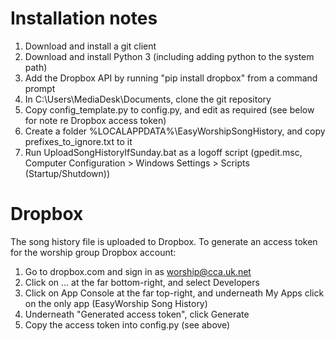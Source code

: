 # Installation notes

1. Download and install a git client
2. Download and install Python 3 (including adding python to the system path)
3. Add the Dropbox API by running "pip install dropbox" from a command prompt
4. In C:\Users\MediaDesk\Documents, clone the git repository
5. Copy config_template.py to config.py, and edit as required (see below for note re Dropbox access token)
6. Create a folder %LOCALAPPDATA%\EasyWorshipSongHistory, and copy prefixes_to_ignore.txt to it
7. Run UploadSongHistoryIfSunday.bat as a logoff script (gpedit.msc, Computer Configuration > Windows Settings > Scripts (Startup/Shutdown))

# Dropbox

The song history file is uploaded to Dropbox. To generate an access token for the worship group Dropbox account:

1. Go to dropbox.com and sign in as worship@cca.uk.net
2. Click on ... at the far bottom-right, and select Developers
3. Click on App Console at the far top-right, and underneath My Apps click on the only app (EasyWorship Song History)
4. Underneath "Generated access token", click Generate
5. Copy the access token into config.py (see above)
